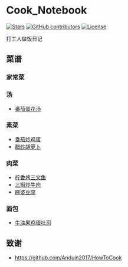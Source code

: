 # Cook_Notebook
[![Stars](https://img.shields.io/github/stars/ysyisyourbrother/Cook_Notebook.svg)](https://github.com/ysyisyourbrother/Cook_Notebook/stargazers)
[![GitHub contributors](https://img.shields.io/github/contributors/ysyisyourbrother/Cook_Notebook)](https://github.com/ysyisyourbrother/Cook_Notebook/graphs/contributors)
[![License](https://img.shields.io/github/license/ysyisyourbrother/Cook_Notebook)](./LICENSE)

打工人做饭日记

## 菜谱

### 家常菜

### 汤

- [番茄蛋花汤](./dishes/soup/番茄蛋花汤/main.md)

### 素菜

- [番茄炒鸡蛋](./dishes/vegetable_dishes/西红柿炒鸡蛋.md)
- [醋炒胡萝卜](./dishes/vegetable_dishes/醋炒胡萝卜.md)

### 肉菜

- [柠香烤三文鱼](./dishes/meat_dishes/柠香烤三文鱼/main.md)
- [三椒炒牛肉](./dishes/meat_dishes/三椒炒牛肉/main.md)
- [麻婆豆腐](./dishes/meat_dishes/麻婆豆腐/main.md)

### 面包

- [牛油果鸡蛋吐司](./dishes/bread/牛油果鸡蛋吐司/main.md)



## 致谢

- https://github.com/Anduin2017/HowToCook

